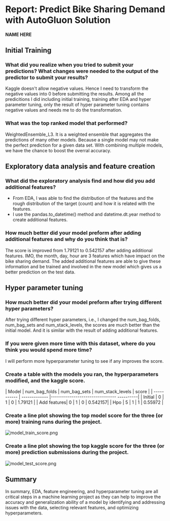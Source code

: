 # Report: Predict Bike Sharing Demand with AutoGluon Solution
#### NAME HERE

## Initial Training
### What did you realize when you tried to submit your predictions? What changes were needed to the output of the predictor to submit your results?
Kaggle doesn't allow negative values. Hence I need to transform the negative values into 0 before submitting the results. Among all the predicitions I did including initial training, training after EDA and hyper parameter tuning, only the result of hyper parameter tuning contains negative values and needs me to do the transformation.

### What was the top ranked model that performed?
WeightedEnsemble_L3. It is a weighted ensemble that aggregates the predictions of many other models. Because a single model may not make the perfect prediction for a given data set. With combining multiple models, we have the chance to boost the overral accuracy.

## Exploratory data analysis and feature creation
### What did the exploratory analysis find and how did you add additional features?
- From EDA, I was able to find the distribution of the features and the rough distribution of the target (count) and how it is related with the features.
- I use the pandas.to_datetime() method and datetime.dt.year method to create additional features.

### How much better did your model preform after adding additional features and why do you think that is?
The score is improved from 1.79121 to 0.542157 after adding additional features. IMO, the month, day, hour are 3 features which have impact on the bike sharing demand. The added additional features are able to give these information and be trained and involved in the new model which gives us a better prediction on the test data. 

## Hyper parameter tuning
### How much better did your model preform after trying different hyper parameters?
After trying different hyper parameters, i.e., I changed the num_bag_folds, num_bag_sets and num_stack_levels, the scores are much better than the initial model. And it is similar with the result of adding additional features.

### If you were given more time with this dataset, where do you think you would spend more time?
I will perform more hyperparameter tuning to see if any improves the score.

### Create a table with the models you ran, the hyperparameters modified, and the kaggle score.

| Model       | num_bag_folds | num_bag_sets | num_stack_levels | score   |
| ----------- | ------------- |-------------------------------- ----------|
| Initial     | 0             | 1            | 0                | 1.79121 |
| Add features| 0             | 1            | 0                | 0.542157|
| Hpo         | 5             | 1            | 1                | 0.55972 |

### Create a line plot showing the top model score for the three (or more) training runs during the project.
![model_train_score.png](img/model_train_score.png)

### Create a line plot showing the top kaggle score for the three (or more) prediction submissions during the project.
![model_test_score.png](img/model_test_score.png)

## Summary
In summary, EDA, feature engineering, and hyperparameter tuning are all critical steps in a machine learning project as they can help to improve the accuracy and generalization ability of a model by identifying and addressing issues with the data, selecting relevant features, and optimizing hyperparameters.
